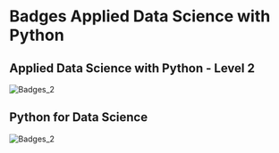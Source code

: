 # Badges Applied Data Science with Python

## Applied Data Science with Python - Level 2
![Badges_2](/Cognitive_Class_IBM/Applied_Data_Science_with_Python/badge_2.png)

## Python for Data Science
![Badges_2](/Cognitive_Class_IBM/Applied_Data_Science_with_Python/badge_1.png)
